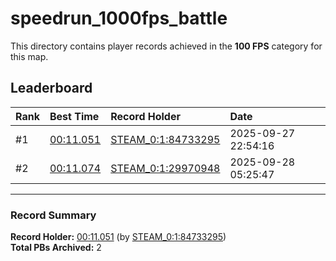 # speedrun_1000fps_battle

This directory contains player records achieved in the **100 FPS** category for this map.

## Leaderboard

| Rank | Best Time | Record Holder | Date                |
| :--- | :-------- | :------------ | :------------------ |
| #1   | [00:11.051](./00011051_STEAM_0_1_84733295_20250927-225416.zip) | [STEAM_0:1:84733295](https://speedrun16.com/profile/STEAM_0:1:84733295)   | 2025-09-27 22:54:16 |
| #2   | [00:11.074](./00011074_STEAM_0_1_29970948_20250928-052547.zip) | [STEAM_0:1:29970948](https://speedrun16.com/profile/STEAM_0:1:29970948)   | 2025-09-28 05:25:47 |

---

### Record Summary
**Record Holder:** [00:11.051](./00011051_STEAM_0_1_84733295_20250927-225416.zip) (by [STEAM_0:1:84733295](https://speedrun16.com/profile/STEAM_0:1:84733295))  
**Total PBs Archived:** 2